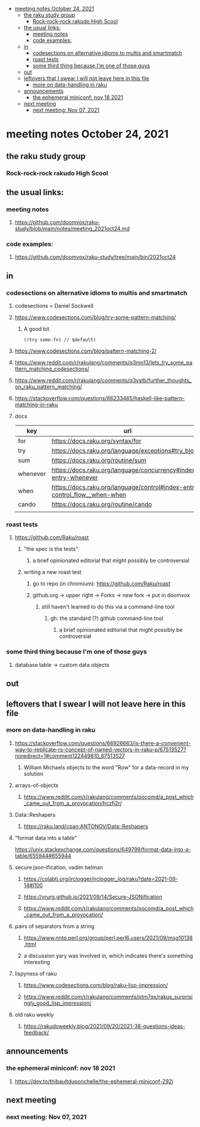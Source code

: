 - [meeting notes October 24, 2021](#orgd9252c7)
  - [the raku study group](#org0db01ce)
    - [Rock-rock-rock rakudo High Scool](#org1a686cf)
  - [the usual links:](#orgbb9128d)
    - [meeting notes](#orga24916c)
    - [code examples:](#orgc0efa75)
  - [in](#org74a757e)
    - [codesections on alternative idioms to multis and smartmatch](#org8c8e55f)
    - [roast tests](#org2d5e870)
    - [some third thing because I'm one of those guys](#org838b463)
  - [out](#orgcc8a68e)
  - [leftovers that I swear I will not leave here in this file](#org8903cce)
    - [more on data-handling in raku](#orgb3313e6)
  - [announcements](#orgae63aad)
    - [the ephemeral miniconf: nov 18 2021](#org42c7fff)
  - [next meeting](#org7b7761e)
    - [next meeting: Nov 07, 2021](#orga7da10a)


<a id="orgd9252c7"></a>

# meeting notes October 24, 2021


<a id="org0db01ce"></a>

## the raku study group


<a id="org1a686cf"></a>

### Rock-rock-rock rakudo High Scool


<a id="orgbb9128d"></a>

## the usual links:


<a id="orga24916c"></a>

### meeting notes

1.  <https://github.com/doomvox/raku-study/blob/main/notes/meeting_2021oct24.md>


<a id="orgc0efa75"></a>

### code examples:

1.  <https://github.com/doomvox/raku-study/tree/main/bin/2021oct24>


<a id="org74a757e"></a>

## in


<a id="org8c8e55f"></a>

### codesections on alternative idioms to multis and smartmatch

1.  codesections = Daniel Sockwell

2.  <https://www.codesections.com/blog/try-some-pattern-matching/>

    1.  A good bit
    
        ```perl6
        ((try some-fn) // $default)
        ```

3.  <https://www.codesections.com/blog/pattern-matching-2/>

4.  <https://www.reddit.com/r/rakulang/comments/q3mn13/lets_try_some_pattern_matching_codesections/>

5.  <https://www.reddit.com/r/rakulang/comments/q3vstb/further_thoughts_on_raku_pattern_matching/>

6.  <https://stackoverflow.com/questions/66233465/haskell-like-pattern-matching-in-raku>

7.  docs

    | key      | url                                                                          |  |
    |-------- |---------------------------------------------------------------------------- |--- |
    | for      | <https://docs.raku.org/syntax/for>                                           |  |
    | try      | <https://docs.raku.org/language/exceptions#try_blocks>                       |  |
    | sum      | <https://docs.raku.org/routine/sum>                                          |  |
    | whenever | <https://docs.raku.org/language/concurrency#index-entry-whenever>            |  |
    | when     | <https://docs.raku.org/language/control#index-entry-control_flow__when-when> |  |
    | cando    | <https://docs.raku.org/routine/cando>                                        |  |
    |          |                                                                              |  |


<a id="org2d5e870"></a>

### roast tests

1.  <https://github.com/Raku/roast>

    1.  "the spec is the tests"
    
        1.  a brief opinionated editorial that might possibly be controversial
    
    2.  writing a new roast test
    
        1.  go to repo (in chromium): <https://github.com/Raku/roast>
        
        2.  github.org -> upper right -> Forks -> new fork -> put in doomvox
        
            1.  still haven't learned to do this via a command-line tool
            
                1.  gh: the standard (?) github command-line tool
                
                    1.  a brief opinionated editorial that might possibly be controversial


<a id="org838b463"></a>

### some third thing because I'm one of those guys

1.  database table -> custom data objects


<a id="orgcc8a68e"></a>

## out


<a id="org8903cce"></a>

## leftovers that I swear I will not leave here in this file


<a id="orgb3313e6"></a>

### more on data-handling in raku

1.  <https://stackoverflow.com/questions/66926663/is-there-a-convenient-way-to-replicate-rs-concept-of-named-vectors-in-raku-p/67513527?noredirect=1#comment122449810_67513527>

    1.  William Michaels objects to the word "Row" for a data-record in my solution

2.  arrays-of-objects

    1.  <https://www.reddit.com/r/rakulang/comments/pocomd/a_post_which_came_out_from_a_provocation/hczfj2r/>

3.  Data::Reshapers

    1.  <https://raku.land/cpan:ANTONOV/Data::Reshapers>

4.  "format data into a table"

    <https://unix.stackexchange.com/questions/649799/format-data-into-a-table/655944#655944>

5.  secure json-ification, vadim belman

    1.  <https://colabti.org/irclogger/irclogger_log/raku?date=2021-09-14#l100>
    
    2.  <https://vrurg.github.io/2021/09/14/Secure-JSONification>
    
    3.  <https://www.reddit.com/r/rakulang/comments/pocomd/a_post_which_came_out_from_a_provocation/>

6.  pairs of separators from a string

    1.  <https://www.nntp.perl.org/group/perl.perl6.users/2021/09/msg10138.html>
    
    2.  a discussion yary was involved in, which indicates there's something interesting

7.  lispyness of raku

    1.  <https://www.codesections.com/blog/raku-lisp-impression/>
    
    2.  <https://www.reddit.com/r/rakulang/comments/ptm7qx/rakus_surprisingly_good_lisp_impression/>

8.  old raku weekly

    1.  <https://rakudoweekly.blog/2021/09/20/2021-38-questions-ideas-feedback/>


<a id="orgae63aad"></a>

## announcements


<a id="org42c7fff"></a>

### the ephemeral miniconf: nov 18 2021

1.  <https://dev.to/thibaultduponchelle/the-ephemeral-miniconf-292j>


<a id="org7b7761e"></a>

## next meeting


<a id="orga7da10a"></a>

### next meeting: Nov 07, 2021
